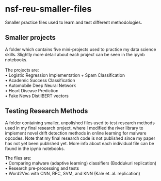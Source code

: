 # nsf-reu-smaller-files
Smaller practice files used to learn and test different methodologies. 

## Smaller projects
A folder which contains five mini-projects used to practice my data science skills. Slightly more detail about each project can be seen in the ipynb notebooks.<br> <br>
The projects are: <br> 
• Logistic Regression Implementation + Spam Classification <br>
• Academic Success Classification <br>
• Automobile Deep Neural Network <br>
• Heart Disease Prediction <br>
• Fake News DistilBERT vectors

## Testing Research Methods
A folder containing smaller, unpolished files used to test research methods used in my final research project, where I modified the river library to implement novel drift detection methods in online learning for malware opcodes. Note that my final research code is not published since my paper has not yet been published yet. More info about each individual file can be found in the ipynb notebooks. <br>

The files are: <br>
• Comparing malware (adaptive learning) classifiers (Boddukuri replication) <br>
• Research pre-processing and tests <br>
• Word2Vec with CNN, RFC, SVM, and KNN (Kale et. al. replication)


